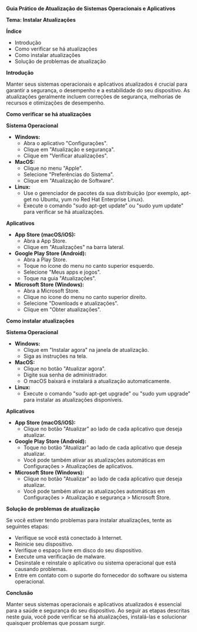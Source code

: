 **Guia Prático de Atualização de Sistemas Operacionais e Aplicativos**

**Tema: Instalar Atualizações**

**Índice**

- Introdução
- Como verificar se há atualizações
- Como instalar atualizações
- Solução de problemas de atualização

**Introdução**

Manter seus sistemas operacionais e aplicativos atualizados é crucial para garantir a segurança, o desempenho e a estabilidade do seu dispositivo. As atualizações geralmente incluem correções de segurança, melhorias de recursos e otimizações de desempenho.

**Como verificar se há atualizações**

**Sistema Operacional**

* **Windows:**
    - Abra o aplicativo "Configurações".
    - Clique em "Atualização e segurança".
    - Clique em "Verificar atualizações".
* **MacOS:**
    - Clique no menu "Apple".
    - Selecione "Preferências do Sistema".
    - Clique em "Atualização de Software".
* **Linux:**
    - Use o gerenciador de pacotes da sua distribuição (por exemplo, apt-get no Ubuntu, yum no Red Hat Enterprise Linux).
    - Execute o comando "sudo apt-get update" ou "sudo yum update" para verificar se há atualizações.

**Aplicativos**

* **App Store (macOS/iOS):**
    - Abra a App Store.
    - Clique em "Atualizações" na barra lateral.
* **Google Play Store (Android):**
    - Abra a Play Store.
    - Toque no ícone do menu no canto superior esquerdo.
    - Selecione "Meus apps e jogos".
    - Toque na guia "Atualizações".
* **Microsoft Store (Windows):**
    - Abra a Microsoft Store.
    - Clique no ícone do menu no canto superior direito.
    - Selecione "Downloads e atualizações".
    - Clique em "Obter atualizações".

**Como instalar atualizações**

**Sistema Operacional**

* **Windows:**
    - Clique em "Instalar agora" na janela de atualização.
    - Siga as instruções na tela.
* **MacOS:**
    - Clique no botão "Atualizar agora".
    - Digite sua senha de administrador.
    - O macOS baixará e instalará a atualização automaticamente.
* **Linux:**
    - Execute o comando "sudo apt-get upgrade" ou "sudo yum upgrade" para instalar as atualizações disponíveis.

**Aplicativos**

* **App Store (macOS/iOS):**
    - Clique no botão "Atualizar" ao lado de cada aplicativo que deseja atualizar.
* **Google Play Store (Android):**
    - Toque no botão "Atualizar" ao lado de cada aplicativo que deseja atualizar.
    - Você pode também ativar as atualizações automáticas em Configurações > Atualizações de aplicativos.
* **Microsoft Store (Windows):**
    - Clique no botão "Atualizar" ao lado de cada aplicativo que deseja atualizar.
    - Você pode também ativar as atualizações automáticas em Configurações > Atualização e segurança > Microsoft Store.

**Solução de problemas de atualização**

Se você estiver tendo problemas para instalar atualizações, tente as seguintes etapas:

* Verifique se você está conectado à Internet.
* Reinicie seu dispositivo.
* Verifique o espaço livre em disco do seu dispositivo.
* Execute uma verificação de malware.
* Desinstale e reinstale o aplicativo ou sistema operacional que está causando problemas.
* Entre em contato com o suporte do fornecedor do software ou sistema operacional.

**Conclusão**

Manter seus sistemas operacionais e aplicativos atualizados é essencial para a saúde e segurança do seu dispositivo. Ao seguir as etapas descritas neste guia, você pode verificar se há atualizações, instalá-las e solucionar quaisquer problemas que possam surgir.